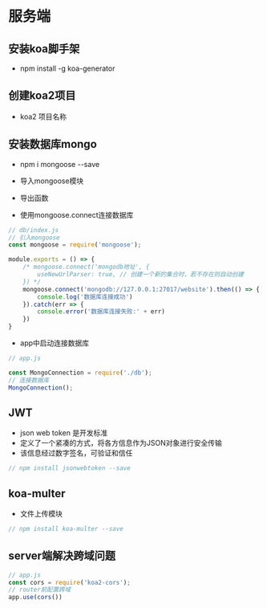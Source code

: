 <!--
 * @Author: xudan
 * @Date: 2024-07-04 19:58:05
 * @LastEditors: xudan
 * @LastEditTime: 2024-07-18 16:43:32
 * @Description: readme.md
 * Contact Information: E-mail: xudan@gmail.com
 * Copyright (c) 2024 by xudan@gmail.com, All Rights Reserved. 
-->
# 服务端

## 安装koa脚手架

- npm install -g koa-generator

## 创建koa2项目

- koa2 项目名称

## 安装数据库mongo

- npm i mongoose --save

- 导入mongoose模块
- 导出函数
- 使用mongoose.connect连接数据库

```javascript
// db/index.js
// 引入mongoose
const mongoose = require('mongoose');

module.exports = () => {
    /* mongoose.connect('mongodb地址', {
        useNewUrlParser: true, // 创建一个新的集合时，若不存在则自动创建
    }) */
    mongoose.connect('mongodb://127.0.0.1:27017/website').then(() => {
        console.log('数据库连接成功')
    }).catch(err => {
        console.error('数据库连接失败:' + err)
    })
}
```

- app中启动连接数据库
```javascript
// app.js

const MongoConnection = require('./db');
// 连接数据库
MongoConnection();
```


## JWT

- json web token 是开发标准
- 定义了一个紧凑的方式，将各方信息作为JSON对象进行安全传输
- 该信息经过数字签名，可验证和信任

```javascript
// npm install jsonwebtoken --save
```

## koa-multer
- 文件上传模块
```javascript
// npm install koa-multer --save
```

## server端解决跨域问题
```javascript
// app.js
const cors = require('koa2-cors');
// router前配置跨域
app.use(cors())
```